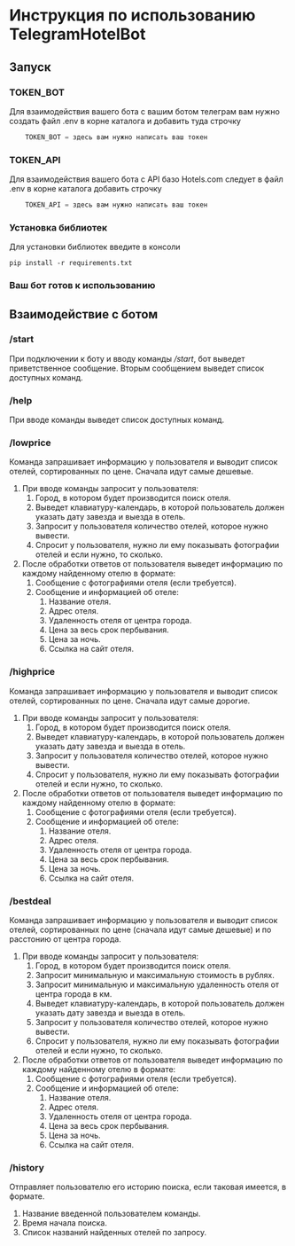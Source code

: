 # Инструкция по использованию TelegramHotelBot
## Запуск
### TOKEN_BOT
Для взаимодействия вашего бота с вашим ботом телеграм вам нужно создать файл .env в корне каталога и добавить туда строчку

```python
    TOKEN_BOT = здесь вам нужно написать ваш токен
```
### TOKEN_API
Для взаимодействия вашего бота с API базо Hotels.com следует в файл .env в корне каталога  добавить строчку

```python
    TOKEN_API = здесь вам нужно написать ваш токен
```
### Установка библиотек
Для установки библиотек введите в консоли
```
pip install -r requirements.txt
```
### Ваш бот готов к использованию
## Взаимодействие c ботом
### /start
При подключении к боту и вводу команды */start*, бот выведет приветственное сообщение. 
Вторым сообщением выведет список доступных команд.
### /help
При вводе команды выведет список доступных команд.

### /lowprice
Команда запрашивает информацию у пользователя и выводит список отелей, сортированных по цене. Сначала идут самые дешевые.
1. При вводе команды запросит у пользователя:
    1. Город, в котором будет производится поиск отеля.
    2. Выведет клавиатуру-календарь, в которой пользователь должен указать дату завезда и выезда в отель.
    3. Запросит у пользователя количество отелей, которое нужно вывести.
    4. Спросит у пользователя, нужно ли ему показывать фотографии отелей и если нужно, то сколько.
2. После обработки ответов от пользователя выведет информацию по каждому найденному отелю в формате:
    1. Сообщение с фотографиями отеля (если требуется).
    2. Сообщение и информацией об отеле:
        1. Название отеля.
        2. Адрес отеля.
        3. Удаленность отеля от центра города.
        4. Цена за весь срок пербывания.
        5. Цена за ночь.
        6. Ссылка на сайт отеля.

### /highprice
Команда запрашивает информацию у пользователя и выводит список отелей, сортированных по цене. Сначала идут самые дорогие.
1. При вводе команды запросит у пользователя:
    1. Город, в котором будет производится поиск отеля.
    2. Выведет клавиатуру-календарь, в которой пользователь должен указать дату завезда и выезда в отель.
    3. Запросит у пользователя количество отелей, которое нужно вывести.
    4. Спросит у пользователя, нужно ли ему показывать фотографии отелей и если нужно, то сколько.
2. После обработки ответов от пользователя выведет информацию по каждому найденному отелю в формате:
    1. Сообщение с фотографиями отеля (если требуется).
    2. Сообщение и информацией об отеле:
        1. Название отеля.
        2. Адрес отеля.
        3. Удаленность отеля от центра города.
        4. Цена за весь срок пербывания.
        5. Цена за ночь.
        6. Ссылка на сайт отеля.
### /bestdeal
Команда запрашивает информацию у пользователя и выводит список отелей, сортированных по цене (cначала идут самые дешевые) и по расстонию от центра города. 
1. При вводе команды запросит у пользователя:
    1. Город, в котором будет производится поиск отеля.
    2. Запросит минимальную и максимальную стоимость в рублях.
    3. Запросит минимальную и максимальную удаленность отеля от центра города в км.
    4. Выведет клавиатуру-календарь, в которой пользователь должен указать дату завезда и выезда в отель.
    5. Запросит у пользователя количество отелей, которое нужно вывести.
    6. Спросит у пользователя, нужно ли ему показывать фотографии отелей и если нужно, то сколько.
2. После обработки ответов от пользователя выведет информацию по каждому найденному отелю в формате:
    1. Сообщение с фотографиями отеля (если требуется).
    2. Сообщение и информацией об отеле:
        1. Название отеля.
        2. Адрес отеля.
        3. Удаленность отеля от центра города.
        4. Цена за весь срок пербывания.
        5. Цена за ночь.
        6. Ссылка на сайт отеля.
### /history
Отправляет пользователю его историю поиска, если таковая имеется, в формате.
1. Название введенной пользователем команды.
2. Время начала поиска.
3. Список названий найденных отелей по запросу.
